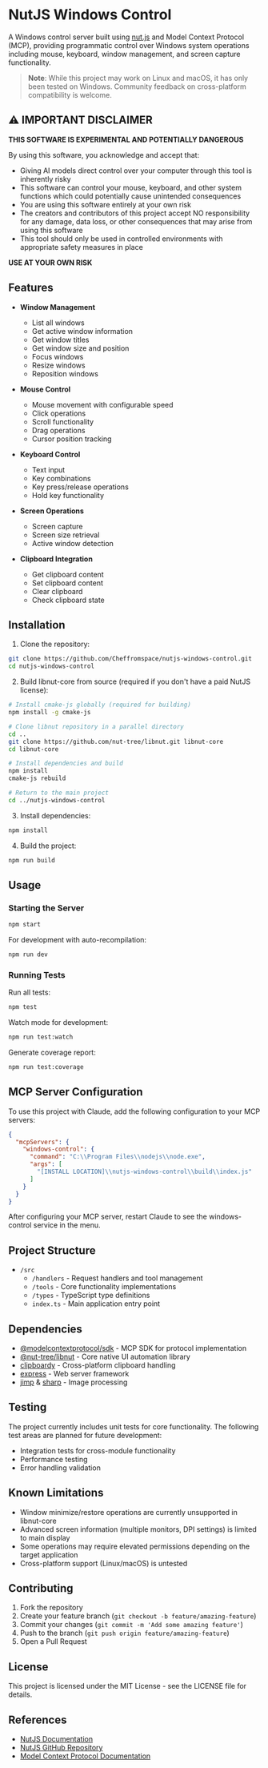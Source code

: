 # NutJS Windows Control

A Windows control server built using [nut.js](https://nutjs.dev/) and Model Context Protocol (MCP), providing programmatic control over Windows system operations including mouse, keyboard, window management, and screen capture functionality.

> **Note**: While this project may work on Linux and macOS, it has only been tested on Windows. Community feedback on cross-platform compatibility is welcome.

## ⚠️ IMPORTANT DISCLAIMER

**THIS SOFTWARE IS EXPERIMENTAL AND POTENTIALLY DANGEROUS**

By using this software, you acknowledge and accept that:

- Giving AI models direct control over your computer through this tool is inherently risky
- This software can control your mouse, keyboard, and other system functions which could potentially cause unintended consequences
- You are using this software entirely at your own risk
- The creators and contributors of this project accept NO responsibility for any damage, data loss, or other consequences that may arise from using this software
- This tool should only be used in controlled environments with appropriate safety measures in place

**USE AT YOUR OWN RISK**

## Features

- **Window Management**
  - List all windows
  - Get active window information
  - Get window titles
  - Get window size and position
  - Focus windows
  - Resize windows
  - Reposition windows

- **Mouse Control**
  - Mouse movement with configurable speed
  - Click operations
  - Scroll functionality
  - Drag operations
  - Cursor position tracking

- **Keyboard Control**
  - Text input
  - Key combinations
  - Key press/release operations
  - Hold key functionality

- **Screen Operations**
  - Screen capture
  - Screen size retrieval
  - Active window detection

- **Clipboard Integration**
  - Get clipboard content
  - Set clipboard content
  - Clear clipboard
  - Check clipboard state

## Installation

1. Clone the repository:
```bash
git clone https://github.com/Cheffromspace/nutjs-windows-control.git
cd nutjs-windows-control
```

2. Build libnut-core from source (required if you don't have a paid NutJS license):
```bash
# Install cmake-js globally (required for building)
npm install -g cmake-js

# Clone libnut repository in a parallel directory
cd ..
git clone https://github.com/nut-tree/libnut.git libnut-core
cd libnut-core

# Install dependencies and build
npm install
cmake-js rebuild

# Return to the main project
cd ../nutjs-windows-control
```

3. Install dependencies:
```bash
npm install
```

4. Build the project:
```bash
npm run build
```

## Usage

### Starting the Server

```bash
npm start
```

For development with auto-recompilation:
```bash
npm run dev
```

### Running Tests

Run all tests:
```bash
npm test
```

Watch mode for development:
```bash
npm run test:watch
```

Generate coverage report:
```bash
npm run test:coverage
```

## MCP Server Configuration

To use this project with Claude, add the following configuration to your MCP servers:

```json
{
  "mcpServers": {
    "windows-control": {
      "command": "C:\\Program Files\\nodejs\\node.exe",
      "args": [
        "[INSTALL LOCATION]\\nutjs-windows-control\\build\\index.js"
      ]
    }
  }
}
```

After configuring your MCP server, restart Claude to see the windows-control service in the menu.

## Project Structure

- `/src`
  - `/handlers` - Request handlers and tool management
  - `/tools` - Core functionality implementations
  - `/types` - TypeScript type definitions
  - `index.ts` - Main application entry point

## Dependencies

- [@modelcontextprotocol/sdk](https://www.npmjs.com/package/@modelcontextprotocol/sdk) - MCP SDK for protocol implementation
- [@nut-tree/libnut](https://github.com/nut-tree/libnut) - Core native UI automation library
- [clipboardy](https://www.npmjs.com/package/clipboardy) - Cross-platform clipboard handling
- [express](https://expressjs.com/) - Web server framework
- [jimp](https://www.npmjs.com/package/jimp) & [sharp](https://www.npmjs.com/package/sharp) - Image processing

## Testing

The project currently includes unit tests for core functionality. The following test areas are planned for future development:
- Integration tests for cross-module functionality
- Performance testing
- Error handling validation

## Known Limitations

- Window minimize/restore operations are currently unsupported in libnut-core
- Advanced screen information (multiple monitors, DPI settings) is limited to main display
- Some operations may require elevated permissions depending on the target application
- Cross-platform support (Linux/macOS) is untested

## Contributing

1. Fork the repository
2. Create your feature branch (`git checkout -b feature/amazing-feature`)
3. Commit your changes (`git commit -m 'Add some amazing feature'`)
4. Push to the branch (`git push origin feature/amazing-feature`)
5. Open a Pull Request

## License

This project is licensed under the MIT License - see the LICENSE file for details.

## References

- [NutJS Documentation](https://nutjs.dev/)
- [NutJS GitHub Repository](https://github.com/nut-tree/nut.js)
- [Model Context Protocol Documentation](https://modelcontextprotocol.github.io/)
